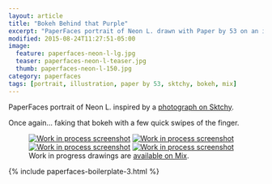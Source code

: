 ```yaml
---
layout: article
title: "Bokeh Behind that Purple"
excerpt: "PaperFaces portrait of Neon L. drawn with Paper by 53 on an iPad."
modified: 2015-08-24T11:27:51-05:00
image: 
  feature: paperfaces-neon-l-lg.jpg
  teaser: paperfaces-neon-l-teaser.jpg
  thumb: paperfaces-neon-l-150.jpg
category: paperfaces
tags: [portrait, illustration, paper by 53, sktchy, bokeh, mix]
---
```


PaperFaces portrait of Neon L. inspired by a [photograph on Sktchy](http://sktchy.com/iYeI6c).

Once again... faking that bokeh with a few quick swipes of the finger.

<figure class="third">
  <a href="{{ site.url }}/images/paperfaces-neon-l-process-1-lg.jpg"><img src="{{ site.url }}/images/paperfaces-neon-l-process-1-600.jpg" alt="Work in process screenshot"></a>
  <a href="{{ site.url }}/images/paperfaces-neon-l-process-2-lg.jpg"><img src="{{ site.url }}/images/paperfaces-neon-l-process-2-600.jpg" alt="Work in process screenshot"></a>
  <a href="{{ site.url }}/images/paperfaces-neon-l-process-3-lg.jpg"><img src="{{ site.url }}/images/paperfaces-neon-l-process-3-600.jpg" alt="Work in process screenshot"></a>
  <a href="{{ site.url }}/images/paperfaces-neon-l-process-4-lg.jpg"><img src="{{ site.url }}/images/paperfaces-neon-l-process-4-600.jpg" alt="Work in process screenshot"></a>
  <figcaption>Work in progress drawings are <a href="https://mix.fiftythree.com/11098-Michael-Rose/3957855">available on Mix</a>.</figcaption>
</figure>

{% include paperfaces-boilerplate-3.html %}
